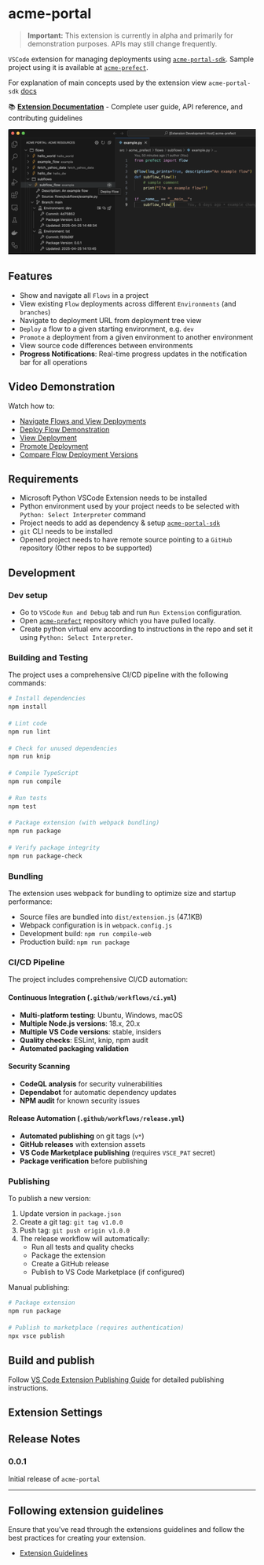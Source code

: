 # acme-portal

> **Important:** This extension is currently in alpha and primarily for demonstration purposes. APIs may still change frequently.

`VSCode` extension for managing deployments using [`acme-portal-sdk`](https://github.com/blackwhitehere/acme-portal-sdk). Sample project using it is available at [`acme-prefect`](https://github.com/blackwhitehere/acme-prefect).

For explanation of main concepts used by the extension view `acme-portal-sdk` [docs](https://blackwhitehere.github.io/acme-portal-sdk/)

📚 **[Extension Documentation](https://blackwhitehere.github.io/acme-portal/)** - Complete user guide, API reference, and contributing guidelines

![acme-portal](https://raw.githubusercontent.com/blackwhitehere/acme-portal/main/media/acme_portal_screen2.png)

## Features

* Show and navigate all `Flows` in a project
* View existing `Flow` deployments across different `Environments` (and `branches`)
* Navigate to deployment URL from deployment tree view
* `Deploy` a flow to a given starting environment, e.g. `dev`
* `Promote` a deployment from a given environment to another environment
* View source code differences between environments
* **Progress Notifications**: Real-time progress updates in the notification bar for all operations

## Video Demonstration

Watch how to:

* [Navigate Flows and View Deployments](https://vimeo.com/1078687975/38ca31d450?share=copy "Navigate Flows and View Deployments")
* [Deploy Flow Demonstration](https://vimeo.com/1078676313/8c957e07db?share=copy "Deploy Flow Demonstration")
* [View Deployment](https://vimeo.com/1078680347/53b0f567f0?share=copy "View Deployment")
* [Promote Deployment](https://vimeo.com/1078686510/fcf1ce0d2c?share=copy "Promote Deployment")
* [Compare Flow Deployment Versions](https://vimeo.com/1078701794/21ed88bdf9?share=copy "Compare Flow Deployment Versions")

## Requirements

* Microsoft Python VSCode Extension needs to be installed
* Python environment used by your project needs to be selected with `Python: Select Interpreter` command
* Project needs to add as dependency & setup [`acme-portal-sdk`](https://blackwhitehere.github.io/acme-portal-sdk)
* `git` CLI needs to be installed
* Opened project needs to have remote source pointing to a `GitHub` repository (Other repos to be supported)

## Development

### Dev setup

* Go to `VSCode` `Run and Debug` tab and run `Run Extension` configuration.
* Open [`acme-prefect`](https://github.com/blackwhitehere/acme-prefect) repository which you have pulled locally.
* Create python virtual env according to instructions in the repo and set it using `Python: Select Interpreter`.

### Building and Testing

The project uses a comprehensive CI/CD pipeline with the following commands:

```bash
# Install dependencies
npm install

# Lint code
npm run lint

# Check for unused dependencies
npm run knip

# Compile TypeScript
npm run compile

# Run tests
npm test

# Package extension (with webpack bundling)
npm run package

# Verify package integrity
npm run package-check
```

### Bundling

The extension uses webpack for bundling to optimize size and startup performance:
- Source files are bundled into `dist/extension.js` (47.1KB)
- Webpack configuration is in `webpack.config.js`
- Development build: `npm run compile-web`
- Production build: `npm run package`

### CI/CD Pipeline

The project includes comprehensive CI/CD automation:

#### Continuous Integration (`.github/workflows/ci.yml`)
- **Multi-platform testing**: Ubuntu, Windows, macOS
- **Multiple Node.js versions**: 18.x, 20.x  
- **Multiple VS Code versions**: stable, insiders
- **Quality checks**: ESLint, knip, npm audit
- **Automated packaging validation**

#### Security Scanning
- **CodeQL analysis** for security vulnerabilities
- **Dependabot** for automatic dependency updates
- **NPM audit** for known security issues

#### Release Automation (`.github/workflows/release.yml`)
- **Automated publishing** on git tags (`v*`)
- **GitHub releases** with extension assets
- **VS Code Marketplace publishing** (requires `VSCE_PAT` secret)
- **Package verification** before publishing

### Publishing

To publish a new version:

1. Update version in `package.json`
2. Create a git tag: `git tag v1.0.0`
3. Push tag: `git push origin v1.0.0`
4. The release workflow will automatically:
   - Run all tests and quality checks
   - Package the extension
   - Create a GitHub release
   - Publish to VS Code Marketplace (if configured)

Manual publishing:
```bash
# Package extension
npm run package

# Publish to marketplace (requires authentication)
npx vsce publish
```

## Build and publish

Follow [VS Code Extension Publishing Guide](https://code.visualstudio.com/api/working-with-extensions/publishing-extension) for detailed publishing instructions.

## Extension Settings

## Release Notes

### 0.0.1

Initial release of `acme-portal`

---

## Following extension guidelines

Ensure that you've read through the extensions guidelines and follow the best practices for creating your extension.

* [Extension Guidelines](https://code.visualstudio.com/api/references/extension-guidelines)